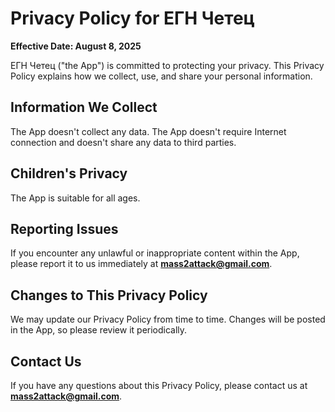 # Privacy Policy for ЕГН Четец
**Effective Date: August 8, 2025**

ЕГН Четец ("the App") is committed to protecting your privacy. This Privacy Policy explains how we collect, use, and share your personal information.

## Information We Collect
The App doesn't collect any data. The App doesn't require Internet connection and doesn't share any data to third parties.

## Children's Privacy
The App is suitable for all ages.

## Reporting Issues
If you encounter any unlawful or inappropriate content within the App, please report it to us immediately at **mass2attack@gmail.com**.

## Changes to This Privacy Policy
We may update our Privacy Policy from time to time. Changes will be posted in the App, so please review it periodically.

## Contact Us
If you have any questions about this Privacy Policy, please contact us at **mass2attack@gmail.com**.